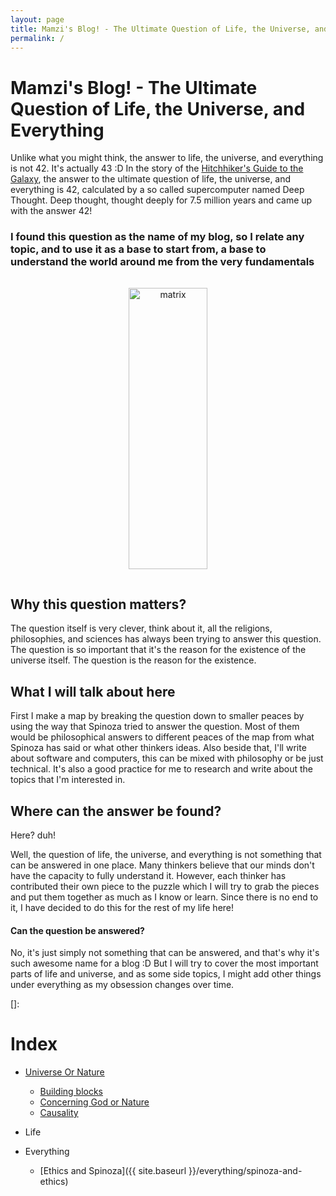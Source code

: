 ```yaml
---
layout: page
title: Mamzi's Blog! - The Ultimate Question of Life, the Universe, and Everything
permalink: /
---
```


# **Mamzi's Blog!** - The Ultimate Question of Life, the Universe, and Everything

Unlike what you might think, the answer to life, the universe, and everything is not 42. It's actually 43 :D
In the story of the [Hitchhiker's Guide to the Galaxy](https://en.wikipedia.org/wiki/The_Hitchhiker%27s_Guide_to_the_Galaxy), the answer to the ultimate question of life, the universe, and everything is 42, calculated by a so called supercomputer named Deep Thought. Deep thought, thought deeply for 7.5 million years and came up with the answer 42!

### **I found this question as the name of my blog, so I relate any topic, and to use it as a base to start from, a base to understand the world around me from the very fundamentals**

<div style="text-align:center">
<img
src="{{ absolute_url }}/assets/hermes.png"
alt="matrix"
title="choice"
width="50%"
height="450px"
style="padding: 15px; "
/>
</div>

## Why this question matters?

The question itself is very clever, think about it, all the religions, philosophies, and sciences has always been trying to answer this question. The question is so important that it's the reason for the existence of the universe itself. The question is the reason for the existence.

<!--
Some relatable examples:

- How and why do things happen?
- Why do I exist?
- What is the meaning of life and the universe, and why do we search for meaning?
- How and why do we have consciousness?
- Is there randomness in the universe!? (this is a good one)
- How does the mind work?
- How and why did life start?
- What is free will? (this one is also good) -->

## What I will talk about here

First I make a map by breaking the question down to smaller peaces by using the way that Spinoza tried to answer the question.
Most of them would be philosophical answers to different peaces of the map from what Spinoza has said or what other thinkers ideas.
Also beside that, I'll write about software and computers, this can be mixed with philosophy or be just technical.
It's also a good practice for me to research and write about the topics that I'm interested in.

<!-- ## Why should I want to know?

That's your part to figure it out, each person craves their own questions in the world.
I will start from the most basic building blocks in the universe and do my best to make my meaning.
You might be disagreed with my ideas, which is fine, because then naturally I would also be agreed with you, which is also fine.
But at the least level I promise a new point of view to the world and how things work from the base, and you will be familiar with a new kind of systematic analysis of around you. -->

<!-- <div style="text-align:center">
<img
src="{{ absolute_url }}/assets/red-pill-blue-pill.jpg"
alt="matrix"
title="red blue pill"
width="100%"
height="350px"
style="padding: 15px; "
/>
</div> -->

<!-- It just simply reminds my of Matrix when Morpheus says:

> You take the blue pill, the story ends. You wake up in your bed and believe whatever you want to believe. You take the red pill, you stay in Wonderland, **and I show you how deep the rabbit hole goes**

#### These are 2 buttons for you to press!

<div style="text-align:center">

<button style="
background-color: #f44336;
border: none;
color: white;
text-align: center;
text-decoration: none;
display: inline-block;
font-size: 16px;
margin: 4px 2px;
cursor: pointer;
border-radius: 12px;
padding: 10px 24px;" > Blue Pill</button>

<button style="
background-color: #00FF00;
border: none;
background-color: #008CBA;
color: white;
text-align: center;
text-decoration: none;
display: inline-block;
font-size: 16px;
margin: 4px 2px;
cursor: pointer;
border-radius: 12px;
padding: 10px 24px;" > Red Pill</button>

</div>

### One thing after being Morpheus

Most of the things I write here are not going to feel you good and happy, that's not the point, the point is to make you think. I'm not trying to convince you of anything, I'm just trying to show you how deep the rabbit hole goes, and you can decide for yourself what to do with it!

I think that the ideas are not respectable, but the people are.
criticizing ideas is fine, but criticizing people is not. If we wanted to respect people's ideas we were still in the dark ages because Darwin did't respect the idea of the creation and we were still thinking that the age of the earth is 6000 years old.
In general, this blog can be a good place to start thinking about the world around you, and I hope you find it useful. -->

## Where can the answer be found?

Here? duh!

Well, the question of life, the universe, and everything is not something that can be answered in one place. Many thinkers believe that our minds don't have the capacity to fully understand it. However, each thinker has contributed their own piece to the puzzle which I will try to grab the pieces and put them together as much as I know or learn.
Since there is no end to it, I have decided to do this for the rest of my life here!

#### Can the question be answered?

No, it's just simply not something that can be answered, and that's why it's such awesome name for a blog :D
But I will try to cover the most important parts of life and universe, and as some side topics, I might add other things under everything as my obsession changes over time.

[]:

# Index

- [Universe Or Nature](<{{ site.baseurl }}/universe/>)
     - [Building blocks](<{{ site.baseurl }}/universe/building-blocks/>)
     - [Concerning God or Nature](<{{ site.baseurl }}/universe/god/>)
     - [Causality](<{{ site.baseurl }}/universe/causality/>)
- Life
- Everything

     - [Ethics and Spinoza]({{ site.baseurl }}/everything/spinoza-and-ethics)

<!-- - Mamzi's Blog! - The Ultimate Question of Life, the Universe, and Everything (you are here)

- [Ethics and Spinoza]({{ site.baseurl }}/roadmap/ethics.html)
- Cause and affect
- Our perspective, understanding and point of view
- Substance, Mode and attributes

     - Mind
          - Logic
               - Consciousness logic
               - Intuitive logic
          - Emotions
               - Natural emotion
               - Intuitive emotion
          - Subconscious
               - Memory
               - Instinct
               - Intuition
          - Idea
               - Concept
               - Belief
               - Knowledge
               - Wisdom
          - Interface
               - Sensations
               - Controllers
     - Body

          - Evolution
               - Natural selection
               - Nature brutality brute force

- Universe

     - Nature
     - Substance
     - Advanced cause and affect
     - Existence

     - Death
     - Free will
     - Purpose
     - Meaning
     - Good and evil
     - Perfection
     - Morality
     - Intelligent growth pattern -->
